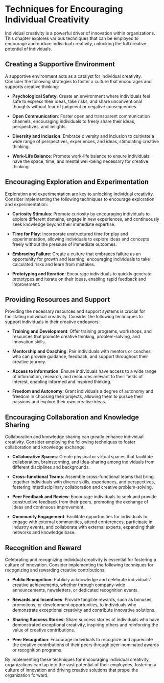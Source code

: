 Techniques for Encouraging Individual Creativity
=========================================================

Individual creativity is a powerful driver of innovation within organizations. This chapter explores various techniques that can be employed to encourage and nurture individual creativity, unlocking the full creative potential of individuals.

**Creating a Supportive Environment**
-------------------------------------

A supportive environment acts as a catalyst for individual creativity. Consider the following strategies to foster a culture that encourages and supports creative thinking:

* **Psychological Safety**: Create an environment where individuals feel safe to express their ideas, take risks, and share unconventional thoughts without fear of judgment or negative consequences.

* **Open Communication**: Foster open and transparent communication channels, encouraging individuals to freely share their ideas, perspectives, and insights.

* **Diversity and Inclusion**: Embrace diversity and inclusion to cultivate a wide range of perspectives, experiences, and ideas, stimulating creative thinking.

* **Work-Life Balance**: Promote work-life balance to ensure individuals have the space, time, and mental well-being necessary for creative thinking.

**Encouraging Exploration and Experimentation**
-----------------------------------------------

Exploration and experimentation are key to unlocking individual creativity. Consider implementing the following techniques to encourage exploration and experimentation:

* **Curiosity Stimulus**: Promote curiosity by encouraging individuals to explore different domains, engage in new experiences, and continuously seek knowledge beyond their immediate expertise.

* **Time for Play**: Incorporate unstructured time for play and experimentation, allowing individuals to explore ideas and concepts freely without the pressure of immediate outcomes.

* **Embracing Failure**: Create a culture that embraces failure as an opportunity for growth and learning, encouraging individuals to take calculated risks and learn from mistakes.

* **Prototyping and Iteration**: Encourage individuals to quickly generate prototypes and iterate on their ideas, enabling rapid feedback and improvement.

**Providing Resources and Support**
-----------------------------------

Providing the necessary resources and support systems is crucial for facilitating individual creativity. Consider the following techniques to support individuals in their creative endeavors:

* **Training and Development**: Offer training programs, workshops, and resources that promote creative thinking, problem-solving, and innovation skills.

* **Mentorship and Coaching**: Pair individuals with mentors or coaches who can provide guidance, feedback, and support throughout their creative journey.

* **Access to Information**: Ensure individuals have access to a wide range of information, research, and resources relevant to their fields of interest, enabling informed and inspired thinking.

* **Freedom and Autonomy**: Grant individuals a degree of autonomy and freedom in choosing their projects, allowing them to pursue their passions and explore their own creative ideas.

**Encouraging Collaboration and Knowledge Sharing**
---------------------------------------------------

Collaboration and knowledge sharing can greatly enhance individual creativity. Consider employing the following techniques to foster collaboration and knowledge exchange:

* **Collaborative Spaces**: Create physical or virtual spaces that facilitate collaboration, brainstorming, and idea-sharing among individuals from different disciplines and backgrounds.

* **Cross-functional Teams**: Assemble cross-functional teams that bring together individuals with diverse skills, experiences, and perspectives, fostering interdisciplinary collaboration and creative problem-solving.

* **Peer Feedback and Review**: Encourage individuals to seek and provide constructive feedback from their peers, promoting the exchange of ideas and continuous improvement.

* **Community Engagement**: Facilitate opportunities for individuals to engage with external communities, attend conferences, participate in industry events, and collaborate with external experts, expanding their networks and knowledge base.

**Recognition and Reward**
--------------------------

Celebrating and recognizing individual creativity is essential for fostering a culture of innovation. Consider implementing the following techniques for recognizing and rewarding creative contributions:

* **Public Recognition**: Publicly acknowledge and celebrate individuals' creative achievements, whether through company-wide announcements, newsletters, or dedicated recognition events.

* **Rewards and Incentives**: Provide tangible rewards, such as bonuses, promotions, or development opportunities, to individuals who demonstrate exceptional creativity and contribute innovative solutions.

* **Sharing Success Stories**: Share success stories of individuals who have demonstrated exceptional creativity, inspiring others and reinforcing the value of creative contributions.

* **Peer Recognition**: Encourage individuals to recognize and appreciate the creative contributions of their peers through peer-nominated awards or recognition programs.

By implementing these techniques for encouraging individual creativity, organizations can tap into the vast potential of their employees, fostering a culture of innovation and driving creative solutions that propel the organization forward.

